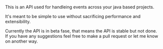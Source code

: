 This is an API used for handleing events across your java based projects.

It's meant to be simple to use without sacrificing performance and extensibility.

Currently the API is in beta fase, that means the API is stable but not done.
If you have any suggestions feel free to make a pull request or let me know on another way.